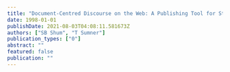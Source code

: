 ```yaml
---
title: "Document-Centred Discourse on the Web: A Publishing Tool for Students, Tutors and Researchers."
date: 1998-01-01
publishDate: 2021-08-03T04:08:11.581673Z
authors: ["SB Shum", "T Sumner"]
publication_types: ["0"]
abstract: ""
featured: false
publication: ""
---
```


